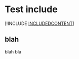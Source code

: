 <properties
    pageTitle="Just testing| Microsoft Flow"
    description="Testing in Microsoft Flow"
    services=""
    suite="flow"
    documentationCenter="na"
    authors="MSFTMan"
    manager="anneta"
    editor=""
    tags=""/>

<tags
   ms.service="flow"
   ms.devlang="na"
   ms.topic="article"
   ms.tgt_pltfrm="na"
   ms.workload="na"
   ms.date="02/16/2017"
   ms.author="deonhe"/>


# Test include

[!INCLUDE [INCLUDEDCONTENT](../includes/modern-approvals-setup.md)]

## blah

blah bla